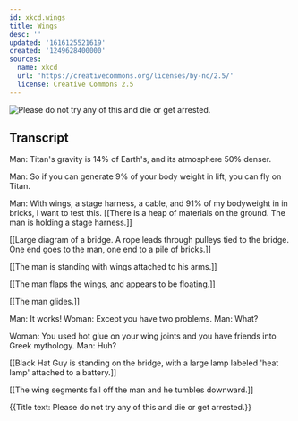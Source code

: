 ```yaml
---
id: xkcd.wings
title: Wings
desc: ''
updated: '1616125521619'
created: '1249628400000'
sources:
  name: xkcd
  url: 'https://creativecommons.org/licenses/by-nc/2.5/'
  license: Creative Commons 2.5
---
```

![Please do not try any of this and die or get arrested.](https://imgs.xkcd.com/comics/wings.png)

## Transcript
Man: Titan's gravity is 14% of Earth's, and its atmosphere 50% denser.

Man: So if you can generate 9% of your body weight in lift, you can fly on Titan.

Man: With wings, a stage harness, a cable, and 91% of my bodyweight in in bricks, I want to test this.
[[There is a heap of materials on the ground.  The man is holding a stage harness.]]

[[Large diagram of a bridge.  A rope leads through pulleys tied to the bridge.  One end goes to the man, one end to a pile of bricks.]]

[[The man is standing with wings attached to his arms.]]

[[The man flaps the wings, and appears to be floating.]]

[[The man glides.]]

Man: It works!
Woman: Except you have two problems.
Man: What?

Woman: You used hot glue on your wing joints and you have friends into Greek mythology.
Man: Huh?

[[Black Hat Guy is standing on the bridge, with a large lamp labeled 'heat lamp' attached to a battery.]]

[[The wing segments fall off the man and he tumbles downward.]]

{{Title text: Please do not try any of this and die or get arrested.}}
